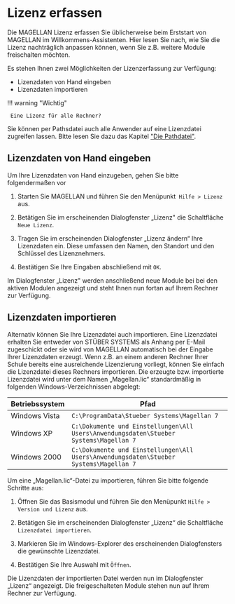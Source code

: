 # Lizenz erfassen

Die MAGELLAN Lizenz erfassen Sie üblicherweise beim Erststart von MAGELLAN im Willkommens-Assistenten. Hier lesen Sie nach, wie Sie die Lizenz nachträglich anpassen können, wenn Sie z.B. weitere Module freischalten möchten.

Es stehen Ihnen zwei Möglichkeiten der Lizenzerfassung zur Verfügung:

* Lizenzdaten von Hand eingeben
* Lizenzdaten importieren


 
 !!! warning "Wichtig"
 
     Eine Lizenz für alle Rechner?
Sie können per Pathsdatei auch alle Anwender auf eine Lizenzdatei zugreifen lassen. Bitte lesen Sie dazu das Kapitel ["Die Pathdatei"](https://doc.magellan7.stueber.de/schulverwaltung/installation/die-pathsdatei/).

## Lizenzdaten von Hand eingeben

Um Ihre Lizenzdaten von Hand einzugeben, gehen Sie bitte folgendermaßen vor

1. Starten Sie MAGELLAN und führen Sie den Menüpunkt``` Hilfe > Lizenz``` aus.

2. Betätigen Sie im erscheinenden Dialogfenster „Lizenz" die Schaltfläche ```Neue Lizenz```. 

3. Tragen Sie im erscheinenden Dialogfenster „Lizenz ändern“ Ihre Lizenzdaten ein. Diese umfassen den    Namen, den Standort und den Schlüssel des Lizenznehmers.

4. Bestätigen Sie Ihre Eingaben abschließend mit ```OK```.

Im Dialogfenster „Lizenz" werden anschließend neue Module bei bei den aktiven Modulen angezeigt und steht Ihnen nun fortan auf Ihrem Rechner zur Verfügung. 

## Lizenzdaten importieren

Alternativ können Sie Ihre Lizenzdatei auch importieren. Eine Lizenzdatei erhalten Sie entweder von STÜBER SYSTEMS als Anhang per E-Mail zugeschickt oder sie wird von MAGELLAN automatisch bei der Eingabe Ihrer Lizenzdaten erzeugt. Wenn z.B. an einem anderen Rechner Ihrer Schule bereits eine ausreichende Lizenzierung vorliegt, können Sie einfach die Lizenzdatei dieses Rechners importieren. Die erzeugte bzw. importierte Lizenzdatei wird unter dem Namen „Magellan.lic“ standardmäßig in folgenden Windows-Verzeichnissen abgelegt: 

Betriebssystem | Pfad
-------------- | ----
Windows Vista  | `C:\ProgramData\Stueber Systems\Magellan 7`
Windows XP     | `C:\Dokumente und Einstellungen\All Users\Anwendungsdaten\Stueber Systems\Magellan 7`
Windows 2000   | `C:\Dokumente und Einstellungen\All Users\Anwendungsdaten\Stueber Systems\Magellan 7` 

Um eine „Magellan.lic“-Datei zu importieren, führen Sie bitte folgende Schritte aus:

1. Öffnen Sie das Basismodul und führen Sie den Menüpunkt ```Hilfe > Version und Lizenz``` aus.

2. Betätigen Sie im erscheinenden Dialogfenster „Lizenz“ die Schaltfläche ```Lizenzdatei importieren```.

3. Markieren Sie im Windows-Explorer des erscheinenden Dialogfensters die gewünschte Lizenzdatei.

4. Bestätigen Sie Ihre Auswahl mit ```Öffnen```.

Die Lizenzdaten der importierten Datei werden nun im Dialogfenster „Lizenz“ angezeigt. Die freigeschalteten Module stehen nun auf Ihrem Rechner zur Verfügung.


